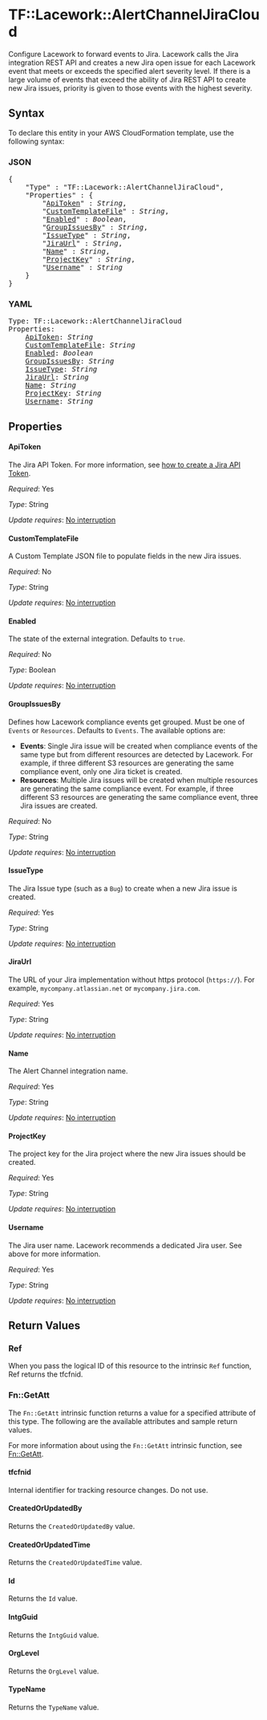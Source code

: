 # TF::Lacework::AlertChannelJiraCloud

Configure Lacework to forward events to Jira. Lacework calls the Jira integration REST API and creates a new Jira open issue for each Lacework event that meets or exceeds the specified alert severity level. If there is a large volume of events that exceed the ability of Jira REST API to create new Jira issues, priority is given to those events with the highest severity.

## Syntax

To declare this entity in your AWS CloudFormation template, use the following syntax:

### JSON

<pre>
{
    "Type" : "TF::Lacework::AlertChannelJiraCloud",
    "Properties" : {
        "<a href="#apitoken" title="ApiToken">ApiToken</a>" : <i>String</i>,
        "<a href="#customtemplatefile" title="CustomTemplateFile">CustomTemplateFile</a>" : <i>String</i>,
        "<a href="#enabled" title="Enabled">Enabled</a>" : <i>Boolean</i>,
        "<a href="#groupissuesby" title="GroupIssuesBy">GroupIssuesBy</a>" : <i>String</i>,
        "<a href="#issuetype" title="IssueType">IssueType</a>" : <i>String</i>,
        "<a href="#jiraurl" title="JiraUrl">JiraUrl</a>" : <i>String</i>,
        "<a href="#name" title="Name">Name</a>" : <i>String</i>,
        "<a href="#projectkey" title="ProjectKey">ProjectKey</a>" : <i>String</i>,
        "<a href="#username" title="Username">Username</a>" : <i>String</i>
    }
}
</pre>

### YAML

<pre>
Type: TF::Lacework::AlertChannelJiraCloud
Properties:
    <a href="#apitoken" title="ApiToken">ApiToken</a>: <i>String</i>
    <a href="#customtemplatefile" title="CustomTemplateFile">CustomTemplateFile</a>: <i>String</i>
    <a href="#enabled" title="Enabled">Enabled</a>: <i>Boolean</i>
    <a href="#groupissuesby" title="GroupIssuesBy">GroupIssuesBy</a>: <i>String</i>
    <a href="#issuetype" title="IssueType">IssueType</a>: <i>String</i>
    <a href="#jiraurl" title="JiraUrl">JiraUrl</a>: <i>String</i>
    <a href="#name" title="Name">Name</a>: <i>String</i>
    <a href="#projectkey" title="ProjectKey">ProjectKey</a>: <i>String</i>
    <a href="#username" title="Username">Username</a>: <i>String</i>
</pre>

## Properties

#### ApiToken

The Jira API Token. For more information, see [how to create a Jira API Token](https://confluence.atlassian.com/cloud/api-tokens-938839638.html).

_Required_: Yes

_Type_: String

_Update requires_: [No interruption](https://docs.aws.amazon.com/AWSCloudFormation/latest/UserGuide/using-cfn-updating-stacks-update-behaviors.html#update-no-interrupt)

#### CustomTemplateFile

A Custom Template JSON file to populate fields in the new Jira issues.

_Required_: No

_Type_: String

_Update requires_: [No interruption](https://docs.aws.amazon.com/AWSCloudFormation/latest/UserGuide/using-cfn-updating-stacks-update-behaviors.html#update-no-interrupt)

#### Enabled

The state of the external integration. Defaults to `true`.

_Required_: No

_Type_: Boolean

_Update requires_: [No interruption](https://docs.aws.amazon.com/AWSCloudFormation/latest/UserGuide/using-cfn-updating-stacks-update-behaviors.html#update-no-interrupt)

#### GroupIssuesBy

Defines how Lacework compliance events get grouped. Must be one of `Events` or `Resources`. Defaults to `Events`.
The available options are:
* **Events**:	Single Jira issue will be created when compliance events of the same type but from different resources are detected by Lacework. For example, if three different S3 resources are generating the same compliance event, only one Jira ticket is created.
* **Resources**: Multiple Jira issues will be created when multiple resources are generating the same compliance event. For example, if three different S3 resources are generating the same compliance event, three Jira issues are created.

_Required_: No

_Type_: String

_Update requires_: [No interruption](https://docs.aws.amazon.com/AWSCloudFormation/latest/UserGuide/using-cfn-updating-stacks-update-behaviors.html#update-no-interrupt)

#### IssueType

The Jira Issue type (such as a `Bug`) to create when a new Jira issue is created.

_Required_: Yes

_Type_: String

_Update requires_: [No interruption](https://docs.aws.amazon.com/AWSCloudFormation/latest/UserGuide/using-cfn-updating-stacks-update-behaviors.html#update-no-interrupt)

#### JiraUrl

The URL of your Jira implementation without https protocol (`https://`). For example, `mycompany.atlassian.net` or `mycompany.jira.com`.

_Required_: Yes

_Type_: String

_Update requires_: [No interruption](https://docs.aws.amazon.com/AWSCloudFormation/latest/UserGuide/using-cfn-updating-stacks-update-behaviors.html#update-no-interrupt)

#### Name

The Alert Channel integration name.

_Required_: Yes

_Type_: String

_Update requires_: [No interruption](https://docs.aws.amazon.com/AWSCloudFormation/latest/UserGuide/using-cfn-updating-stacks-update-behaviors.html#update-no-interrupt)

#### ProjectKey

The project key for the Jira project where the new Jira issues should be created.

_Required_: Yes

_Type_: String

_Update requires_: [No interruption](https://docs.aws.amazon.com/AWSCloudFormation/latest/UserGuide/using-cfn-updating-stacks-update-behaviors.html#update-no-interrupt)

#### Username

The Jira user name. Lacework recommends a dedicated Jira user. See above for more information.

_Required_: Yes

_Type_: String

_Update requires_: [No interruption](https://docs.aws.amazon.com/AWSCloudFormation/latest/UserGuide/using-cfn-updating-stacks-update-behaviors.html#update-no-interrupt)

## Return Values

### Ref

When you pass the logical ID of this resource to the intrinsic `Ref` function, Ref returns the tfcfnid.

### Fn::GetAtt

The `Fn::GetAtt` intrinsic function returns a value for a specified attribute of this type. The following are the available attributes and sample return values.

For more information about using the `Fn::GetAtt` intrinsic function, see [Fn::GetAtt](https://docs.aws.amazon.com/AWSCloudFormation/latest/UserGuide/intrinsic-function-reference-getatt.html).

#### tfcfnid

Internal identifier for tracking resource changes. Do not use.

#### CreatedOrUpdatedBy

Returns the <code>CreatedOrUpdatedBy</code> value.

#### CreatedOrUpdatedTime

Returns the <code>CreatedOrUpdatedTime</code> value.

#### Id

Returns the <code>Id</code> value.

#### IntgGuid

Returns the <code>IntgGuid</code> value.

#### OrgLevel

Returns the <code>OrgLevel</code> value.

#### TypeName

Returns the <code>TypeName</code> value.

